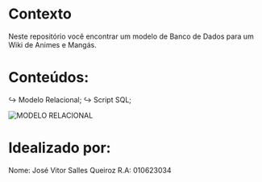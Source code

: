 # Contexto

Neste repositório você encontrar um modelo de Banco de Dados para um Wiki de Animes e Mangás.

# Conteúdos:
↪︎ Modelo Relacional;
↪︎ Script SQL;

![MODELO RELACIONAL](https://github.com/user-attachments/assets/384ad782-cce6-44ec-9697-79701a0b2dc9)

# Idealizado por:

Nome: José Vitor Salles Queiroz R.A: 010623034
